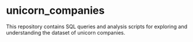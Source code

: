 # unicorn_companies
This repository contains SQL queries and analysis scripts for exploring and understanding the dataset of unicorn companies. 
